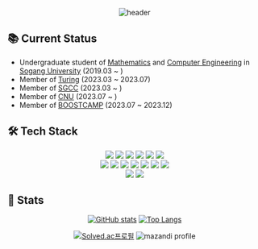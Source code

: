 <div align="center"?>

![header](https://capsule-render.vercel.app/api?type=waving&color=gradient&customColorList=1,3,4,5,30&height=250&section=header&text=Welcome!&fontAlignY=35&desc=Wonjun's%20Github%20Profiles&descAlign=61&descAlignY=56&fontColor=FFFFFF&fontSize=90)

</div>

## 📚 Current Status
- Undergraduate student of [Mathematics](https://math.sogang.ac.kr/math/index_new.html) and [Computer Engineering](https://cs.sogang.ac.kr/cs/index_new.html) in [Sogang University](https://www.sogang.ac.kr/index.do) (2019.03 ~ )
- Member of [Turing](https://www.notion.so/Turing-28799e16e71a4738b9bd6318a29c0e7f) (2023.03 ~ 2023.07)
- Member of [SGCC](http://sgcc.me/) (2023.03 ~ )
- Member of [CNU](https://cnu.team/) (2023.07 ~ )
- Member of [BOOSTCAMP](https://boostcamp.connect.or.kr/) (2023.07 ~ 2023.12)

## 🛠️ Tech Stack

<div align="center">

<img src="https://img.shields.io/badge/JavaScript-F7DF1E?style=for-the-badge&logo=javascript&logoColor=black">
<img src="https://img.shields.io/badge/Typescript-3178C6?style=for-the-badge&logo=typescript&logoColor=white"/>
<img src="https://img.shields.io/badge/C-A8B9CC?style=for-the-badge&logo=C&logoColor=white">
<img src="https://img.shields.io/badge/C++-00599C?style=for-the-badge&logo=cplusplus&logoColor=white">
<img src="https://img.shields.io/badge/Java-007396.svg?&style=for-the-badge&logo=oracle&logoColor=white">
<img src="https://img.shields.io/badge/Python-3776AB?style=for-the-badge&logo=python&logoColor=white">

</br>

<img src="https://img.shields.io/badge/html-E34F26?style=for-the-badge&logo=html5&logoColor=white">
<img src="https://img.shields.io/badge/css-1572B6?style=for-the-badge&logo=css3&logoColor=white">
<img src="https://img.shields.io/badge/React-61DAFB?style=for-the-badge&logo=React&logoColor=white">
<img src="https://img.shields.io/badge/Vite-646CFF?style=for-the-badge&logo=vite&logoColor=white"/>
<img src="https://img.shields.io/badge/storybook-FF4785?style=for-the-badge&logo=storybook&logoColor=white"/>
<img src="https://img.shields.io/badge/styledcomponents-DB7093?style=for-the-badge&logo=styledcomponents&logoColor=white"/>
<img src="https://img.shields.io/badge/Spring-6DB33F?style=for-the-badge&logo=Spring&logoColor=white">

</br>

<img src="https://img.shields.io/badge/Git-F05032?style=for-the-badge&logo=git&logoColor=white">
<img src="https://img.shields.io/badge/Github-181717?style=for-the-badge&logo=github&logoColor=white">
  
</div>

## 🏅 Stats

<div align="center">

[![GitHub stats](https://github-readme-stats.vercel.app/api?username=Novrule&line_height=20)](https://github.com/Novrule/github-readme-stats)
[![Top Langs](https://github-readme-stats.vercel.app/api/top-langs/?username=Novrule&layout=compact)](https://github.com/Novrule/github-readme-stats)

[![Solved.ac프로필](http://mazassumnida.wtf/api/v2/generate_badge?boj=NaranggeSaida)](https://solved.ac/naranggesaida)
![mazandi profile](http://mazandi.herokuapp.com/api?handle=NaranggeSaida&theme=cold)


</div>

